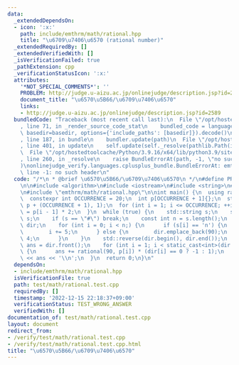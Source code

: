 ```yaml
---
data:
  _extendedDependsOn:
  - icon: ':x:'
    path: include/emthrm/math/rational.hpp
    title: "\u6709\u7406\u6570 (rational number)"
  _extendedRequiredBy: []
  _extendedVerifiedWith: []
  _isVerificationFailed: true
  _pathExtension: cpp
  _verificationStatusIcon: ':x:'
  attributes:
    '*NOT_SPECIAL_COMMENTS*': ''
    PROBLEM: http://judge.u-aizu.ac.jp/onlinejudge/description.jsp?id=2589
    document_title: "\u6570\u5B66/\u6709\u7406\u6570"
    links:
    - http://judge.u-aizu.ac.jp/onlinejudge/description.jsp?id=2589
  bundledCode: "Traceback (most recent call last):\n  File \"/opt/hostedtoolcache/Python/3.9.16/x64/lib/python3.9/site-packages/onlinejudge_verify/documentation/build.py\"\
    , line 71, in _render_source_code_stat\n    bundled_code = language.bundle(stat.path,\
    \ basedir=basedir, options={'include_paths': [basedir]}).decode()\n  File \"/opt/hostedtoolcache/Python/3.9.16/x64/lib/python3.9/site-packages/onlinejudge_verify/languages/cplusplus.py\"\
    , line 187, in bundle\n    bundler.update(path)\n  File \"/opt/hostedtoolcache/Python/3.9.16/x64/lib/python3.9/site-packages/onlinejudge_verify/languages/cplusplus_bundle.py\"\
    , line 401, in update\n    self.update(self._resolve(pathlib.Path(included), included_from=path))\n\
    \  File \"/opt/hostedtoolcache/Python/3.9.16/x64/lib/python3.9/site-packages/onlinejudge_verify/languages/cplusplus_bundle.py\"\
    , line 260, in _resolve\n    raise BundleErrorAt(path, -1, \"no such header\"\
    )\nonlinejudge_verify.languages.cplusplus_bundle.BundleErrorAt: emthrm/math/rational.hpp:\
    \ line -1: no such header\n"
  code: "/*\n * @brief \u6570\u5B66/\u6709\u7406\u6570\n */\n#define PROBLEM \"http://judge.u-aizu.ac.jp/onlinejudge/description.jsp?id=2589\"\
    \n\n#include <algorithm>\n#include <iostream>\n#include <string>\n#include <vector>\n\
    \n#include \"emthrm/math/rational.hpp\"\n\nint main() {\n  using rational = emthrm::Rational<>;\n\
    \  constexpr int OCCURRENCE = 20;\n  int p[OCCURRENCE + 1]{};\n  std::fill(p,\
    \ p + (OCCURRENCE + 1), 1);\n  for (int i = 1; i <= OCCURRENCE; ++i) {\n    p[i]\
    \ = p[i - 1] * 2;\n  }\n  while (true) {\n    std::string s;\n    std::cin >>\
    \ s;\n    if (s == \"#\") break;\n    const int n = s.length();\n    std::vector<int>\
    \ dir;\n    for (int i = 0; i < n;) {\n      if (s[i] == 'n') {\n        dir.emplace_back(0);\n\
    \        i += 5;\n      } else {\n        dir.emplace_back(90);\n        i +=\
    \ 4;\n      }\n    }\n    std::reverse(dir.begin(), dir.end());\n    rational\
    \ ans = dir.front();\n    for (int i = 1; i < static_cast<int>(dir.size()); ++i)\
    \ {\n      ans += rational(90, p[i]) * (dir[i] == 0 ? -1 : 1);\n    }\n    std::cout\
    \ << ans << '\\n';\n  }\n  return 0;\n}\n"
  dependsOn:
  - include/emthrm/math/rational.hpp
  isVerificationFile: true
  path: test/math/rational.test.cpp
  requiredBy: []
  timestamp: '2022-12-15 22:18:37+09:00'
  verificationStatus: TEST_WRONG_ANSWER
  verifiedWith: []
documentation_of: test/math/rational.test.cpp
layout: document
redirect_from:
- /verify/test/math/rational.test.cpp
- /verify/test/math/rational.test.cpp.html
title: "\u6570\u5B66/\u6709\u7406\u6570"
---
```

